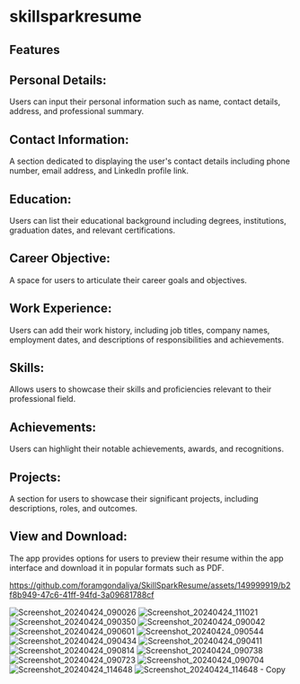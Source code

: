 # skillsparkresume

## Features

## Personal Details: 
Users can input their personal information such as name, contact details, address, and 
professional summary.

## Contact Information: 
A section dedicated to displaying the user's contact details including phone number, 
email address, and LinkedIn profile link.

## Education: 
Users can list their educational background including degrees, institutions, graduation
dates, and relevant certifications.

## Career Objective: 
A space for users to articulate their career goals and objectives.

## Work Experience: 
Users can add their work history, including job titles, company names, employment dates,
and descriptions of responsibilities and achievements.

## Skills: 
Allows users to showcase their skills and proficiencies relevant to their professional 
field.

## Achievements: 
Users can highlight their notable achievements, awards, and recognitions.

## Projects: 
A section for users to showcase their significant projects, including descriptions, 
roles, and outcomes.

## View and Download: 
The app provides options for users to preview their resume within the app interface and download it in popular formats such as PDF.



https://github.com/foramgondaliya/SkillSparkResume/assets/149999919/b2f8b949-47c6-41ff-94fd-3a09681788cf


![Screenshot_20240424_090026](https://github.com/foramgondaliya/SkillSparkResume/assets/149999919/d317f64c-42ee-486e-af9c-b71b44532862)
![Screenshot_20240424_111021](https://github.com/foramgondaliya/SkillSparkResume/assets/149999919/a24be938-fd5a-4669-abb7-64f1595444ce)
![Screenshot_20240424_090350](https://github.com/foramgondaliya/SkillSparkResume/assets/149999919/00134868-2fcd-416a-8ab0-93e786cc1148)
![Screenshot_20240424_090042](https://github.com/foramgondaliya/SkillSparkResume/assets/149999919/af9301c7-7dfb-407c-871b-1009d727661c)
![Screenshot_20240424_090601](https://github.com/foramgondaliya/SkillSparkResume/assets/149999919/6b724ed7-8d84-43f0-b866-d81d99cb4c2f)
![Screenshot_20240424_090544](https://github.com/foramgondaliya/SkillSparkResume/assets/149999919/73e3e314-e412-4f5b-a208-e2a71d92517c)
![Screenshot_20240424_090434](https://github.com/foramgondaliya/SkillSparkResume/assets/149999919/63ea367f-f9c7-4b62-b6cd-d47882c1dbea)
![Screenshot_20240424_090411](https://github.com/foramgondaliya/SkillSparkResume/assets/149999919/012636f8-be49-4036-a43a-7c94821c2425)
![Screenshot_20240424_090814](https://github.com/foramgondaliya/SkillSparkResume/assets/149999919/f751b5ce-72c4-426c-98b4-a6c8ae27caf0)
![Screenshot_20240424_090738](https://github.com/foramgondaliya/SkillSparkResume/assets/149999919/d4e3b7c4-d814-485c-8319-f240cb605181)
![Screenshot_20240424_090723](https://github.com/foramgondaliya/SkillSparkResume/assets/149999919/5950413f-dd10-4028-b7ad-68ca142b047c)
![Screenshot_20240424_090704](https://github.com/foramgondaliya/SkillSparkResume/assets/149999919/6456e59a-3e6b-47db-bc6c-d957bee156cb)
![Screenshot_20240424_114648](https://github.com/foramgondaliya/SkillSparkResume/assets/149999919/24feba9a-3081-411b-972d-b55c7b167bcc)
![Screenshot_20240424_114648 - Copy](https://github.com/foramgondaliya/SkillSparkResume/assets/149999919/adb74327-44f6-43c6-a483-d917a0f7ccec)



